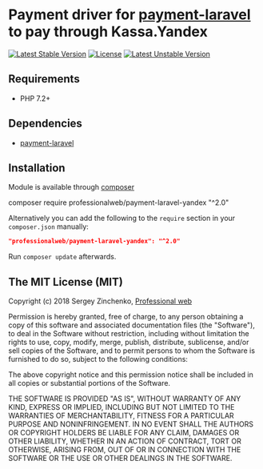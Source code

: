 Payment driver for [payment-laravel](https://github.com/SergioMadness/payment-laravel) to pay through Kassa.Yandex
====

[![Latest Stable Version](https://poser.pugx.org/professionalweb/payment-laravel-yandex/v/stable)](https://packagist.org/packages/professionalweb/payment-laravel-yandex)
[![License](https://poser.pugx.org/professionalweb/payment-laravel-yandex/license)](https://packagist.org/packages/professionalweb/payment-laravel-yandex)
[![Latest Unstable Version](https://poser.pugx.org/professionalweb/payment-laravel-yandex/v/unstable)](https://packagist.org/packages/professionalweb/payment-laravel-yandex)


Requirements
------------
 - PHP 7.2+

Dependencies
------------
 - [payment-laravel](https://github.com/SergioMadness/payment-laravel)


Installation
------------
Module is available through [composer](https://getcomposer.org/)

composer require professionalweb/payment-laravel-yandex "^2.0"

Alternatively you can add the following to the `require` section in your `composer.json` manually:

```json
"professionalweb/payment-laravel-yandex": "^2.0"
```
Run `composer update` afterwards.


The MIT License (MIT)
---------------------

Copyright (c) 2018 Sergey Zinchenko, [Professional web](http://web-development.pw)

Permission is hereby granted, free of charge, to any person obtaining a copy
of this software and associated documentation files (the "Software"), to deal
in the Software without restriction, including without limitation the rights
to use, copy, modify, merge, publish, distribute, sublicense, and/or sell
copies of the Software, and to permit persons to whom the Software is
furnished to do so, subject to the following conditions:

The above copyright notice and this permission notice shall be included in all
copies or substantial portions of the Software.

THE SOFTWARE IS PROVIDED "AS IS", WITHOUT WARRANTY OF ANY KIND, EXPRESS OR
IMPLIED, INCLUDING BUT NOT LIMITED TO THE WARRANTIES OF MERCHANTABILITY,
    FITNESS FOR A PARTICULAR PURPOSE AND NONINFRINGEMENT. IN NO EVENT SHALL THE
AUTHORS OR COPYRIGHT HOLDERS BE LIABLE FOR ANY CLAIM, DAMAGES OR OTHER
LIABILITY, WHETHER IN AN ACTION OF CONTRACT, TORT OR OTHERWISE, ARISING FROM,
OUT OF OR IN CONNECTION WITH THE SOFTWARE OR THE USE OR OTHER DEALINGS IN THE
SOFTWARE.